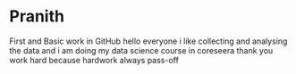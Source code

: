 # Pranith
First and Basic work in GitHub
hello everyone i like collecting and analysing the data and i am 
doing my data science course in coreseera
thank you
work hard because hardwork always pass-off

